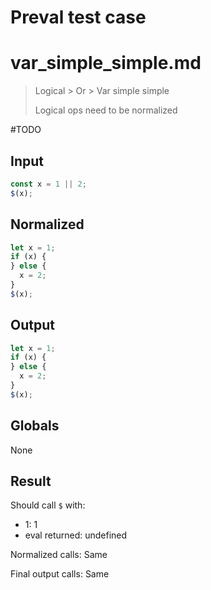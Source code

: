 # Preval test case

# var_simple_simple.md

> Logical > Or > Var simple simple
>
> Logical ops need to be normalized

#TODO

## Input

`````js filename=intro
const x = 1 || 2;
$(x);
`````

## Normalized

`````js filename=intro
let x = 1;
if (x) {
} else {
  x = 2;
}
$(x);
`````

## Output

`````js filename=intro
let x = 1;
if (x) {
} else {
  x = 2;
}
$(x);
`````

## Globals

None

## Result

Should call `$` with:
 - 1: 1
 - eval returned: undefined

Normalized calls: Same

Final output calls: Same
